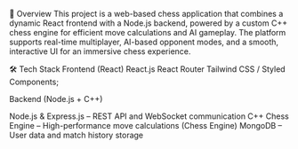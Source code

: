 🚀 Overview
This project is a web-based chess application that combines a dynamic React frontend 
with a Node.js backend, powered by a custom C++ chess engine for efficient move calculations
and AI gameplay. The platform supports real-time multiplayer, AI-based opponent modes, and a smooth, 
interactive UI for an immersive chess experience.

 🛠️ Tech Stack
Frontend (React)
React.js
React Router
Tailwind CSS / Styled Components;


Backend (Node.js + C++)

Node.js & Express.js – REST API and WebSocket communication
C++ Chess Engine – High-performance move calculations (Chess Engine)
MongoDB – User data and match history storage


